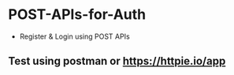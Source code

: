 # POST-APIs-for-Auth
- Register & Login using POST APIs

## Test using postman or https://httpie.io/app


